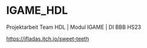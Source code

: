 # IGAME_HDL
Projektarbeit Team HDL | Modul IGAME | DI BBB HS23

https://jfladas.itch.io/sweet-teeth
